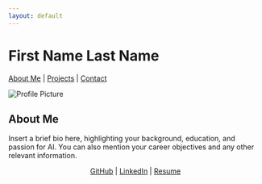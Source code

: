```yaml
---
layout: default
---
```


# First Name Last Name

[About Me](#about-me)  |  [Projects](#projects)  |  [Contact](#contact)

![Profile Picture](path/to/your/profile-picture.jpg)

## About Me

Insert a brief bio here, highlighting your background, education, and passion for AI. You can also mention your career objectives and any other relevant information.

<center>

[GitHub](https://github.com/your-github-profile)  |  [LinkedIn](https://linkedin.com/in/your-linkedin-profile)  |  [Resume](path/to/your/resume.pdf)

</center>
